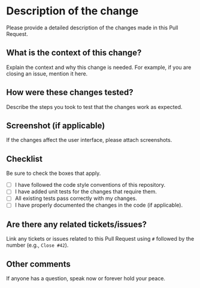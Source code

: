 # Description of the change

Please provide a detailed description of the changes made in this Pull Request.

## What is the context of this change?

Explain the context and why this change is needed. For example, if you are closing an issue, mention it here.

## How were these changes tested?

Describe the steps you took to test that the changes work as expected.

## Screenshot (if applicable)

If the changes affect the user interface, please attach screenshots.

## Checklist

Be sure to check the boxes that apply.

- [ ] I have followed the code style conventions of this repository.
- [ ] I have added unit tests for the changes that require them.
- [ ] All existing tests pass correctly with my changes.
- [ ] I have properly documented the changes in the code (if applicable).

## Are there any related tickets/issues?

Link any tickets or issues related to this Pull Request using `#` followed by the number (e.g., `Close #42`).

## Other comments

If anyone has a question, speak now or forever hold your peace.
